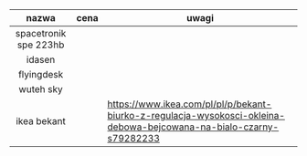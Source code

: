 |         nazwa         | cena | uwagi                                                                                                                |
|:---------------------:|:----:|----------------------------------------------------------------------------------------------------------------------|
| spacetronik spe 223hb |      |                                                                                                                      |
|        idasen         |      |                                                                                                                      |
|      flyingdesk       |      |                                                                                                                      |
|       wuteh sky       |      |                                                                                                                      |
|      ikea bekant      |      | https://www.ikea.com/pl/pl/p/bekant-biurko-z-regulacja-wysokosci-okleina-debowa-bejcowana-na-bialo-czarny-s79282233  |

